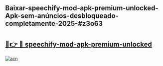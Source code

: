 ## Baixar-speechify-mod-apk-premium-unlocked-Apk-sem-anúncios-desbloqueado-completamente-2025-#z3o63

# <h2><a href="https://ainizakaria.my?title=speechify-mod-apk-premium-unlocked&ref=22M">🔗👉 🔴 speechify-mod-apk-premium-unlocked</a></h2>

[![acn](https://github.com/user-attachments/assets/0f9c940e-d8b0-45ae-aac7-cd30a18b3e1c)](https://ainizakaria.my?title=speechify-mod-apk-premium-unlocked&ref=22M)

